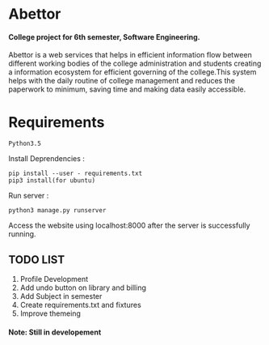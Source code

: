 # Abettor
#### College project for 6th semester, Software Engineering.
 Abettor is a web services that helps in efficient information flow between different working bodies of the college administration and students creating a information ecosystem for efficient governing of the college.This system helps with the daily routine of college management and reduces the paperwork to minimum, saving time and making data easily accessible.


# Requirements
```
Python3.5 
```
Install Deprendencies :
```
pip install --user - requirements.txt
pip3 install(for ubuntu)
```
Run server :
```
python3 manage.py runserver
```
Access the website using localhost:8000 after the server is successfully running.


## TODO LIST
1. Profile Development
2. Add undo button on library and billing
3. Add Subject in semester
4. Create requirements.txt and fixtures 
5. Improve themeing

#### Note: Still in developement
